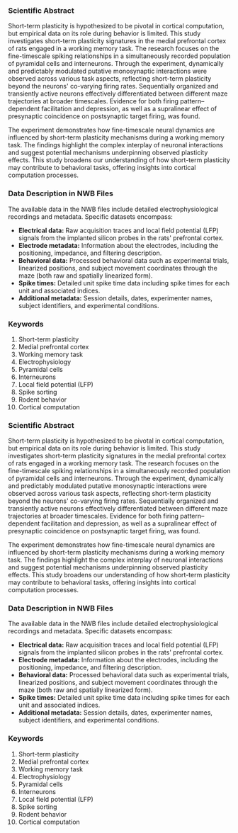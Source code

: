 ### Scientific Abstract

Short-term plasticity is hypothesized to be pivotal in cortical computation, but empirical data on its role during behavior is limited. This study investigates short-term plasticity signatures in the medial prefrontal cortex of rats engaged in a working memory task. The research focuses on the fine-timescale spiking relationships in a simultaneously recorded population of pyramidal cells and interneurons. Through the experiment, dynamically and predictably modulated putative monosynaptic interactions were observed across various task aspects, reflecting short-term plasticity beyond the neurons' co-varying firing rates. Sequentially organized and transiently active neurons effectively differentiated between different maze trajectories at broader timescales. Evidence for both firing pattern–dependent facilitation and depression, as well as a supralinear effect of presynaptic coincidence on postsynaptic target firing, was found.

The experiment demonstrates how fine-timescale neural dynamics are influenced by short-term plasticity mechanisms during a working memory task. The findings highlight the complex interplay of neuronal interactions and suggest potential mechanisms underpinning observed plasticity effects. This study broadens our understanding of how short-term plasticity may contribute to behavioral tasks, offering insights into cortical computation processes.

### Data Description in NWB Files

The available data in the NWB files include detailed electrophysiological recordings and metadata. Specific datasets encompass:

- **Electrical data:** Raw acquisition traces and local field potential (LFP) signals from the implanted silicon probes in the rats' prefrontal cortex.
- **Electrode metadata:** Information about the electrodes, including the positioning, impedance, and filtering description.
- **Behavioral data:** Processed behavioral data such as experimental trials, linearized positions, and subject movement coordinates through the maze (both raw and spatially linearized form).
- **Spike times:** Detailed unit spike time data including spike times for each unit and associated indices.
- **Additional metadata:** Session details, dates, experimenter names, subject identifiers, and experimental conditions.

### Keywords

1. Short-term plasticity
2. Medial prefrontal cortex
3. Working memory task
4. Electrophysiology
5. Pyramidal cells
6. Interneurons
7. Local field potential (LFP)
8. Spike sorting
9. Rodent behavior
10. Cortical computation

### Scientific Abstract

Short-term plasticity is hypothesized to be pivotal in cortical computation, but empirical data on its role during behavior is limited. This study investigates short-term plasticity signatures in the medial prefrontal cortex of rats engaged in a working memory task. The research focuses on the fine-timescale spiking relationships in a simultaneously recorded population of pyramidal cells and interneurons. Through the experiment, dynamically and predictably modulated putative monosynaptic interactions were observed across various task aspects, reflecting short-term plasticity beyond the neurons' co-varying firing rates. Sequentially organized and transiently active neurons effectively differentiated between different maze trajectories at broader timescales. Evidence for both firing pattern–dependent facilitation and depression, as well as a supralinear effect of presynaptic coincidence on postsynaptic target firing, was found.

The experiment demonstrates how fine-timescale neural dynamics are influenced by short-term plasticity mechanisms during a working memory task. The findings highlight the complex interplay of neuronal interactions and suggest potential mechanisms underpinning observed plasticity effects. This study broadens our understanding of how short-term plasticity may contribute to behavioral tasks, offering insights into cortical computation processes.

### Data Description in NWB Files

The available data in the NWB files include detailed electrophysiological recordings and metadata. Specific datasets encompass:

- **Electrical data:** Raw acquisition traces and local field potential (LFP) signals from the implanted silicon probes in the rats' prefrontal cortex.
- **Electrode metadata:** Information about the electrodes, including the positioning, impedance, and filtering description.
- **Behavioral data:** Processed behavioral data such as experimental trials, linearized positions, and subject movement coordinates through the maze (both raw and spatially linearized form).
- **Spike times:** Detailed unit spike time data including spike times for each unit and associated indices.
- **Additional metadata:** Session details, dates, experimenter names, subject identifiers, and experimental conditions.

### Keywords

1. Short-term plasticity
2. Medial prefrontal cortex
3. Working memory task
4. Electrophysiology
5. Pyramidal cells
6. Interneurons
7. Local field potential (LFP)
8. Spike sorting
9. Rodent behavior
10. Cortical computation
